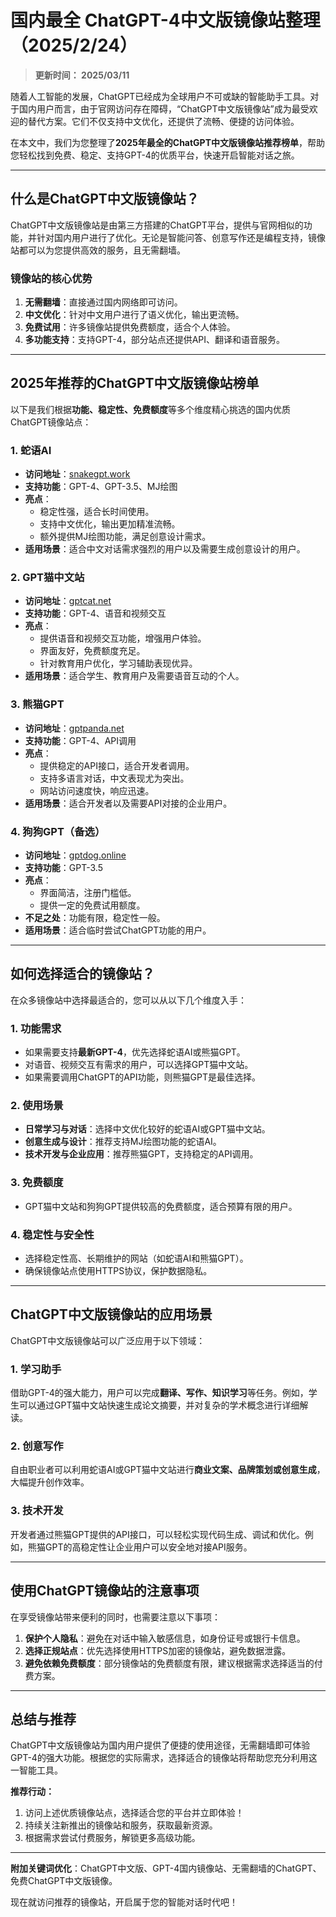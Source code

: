 # 国内最全 ChatGPT-4中文版镜像站整理（2025/2/24）
> **更新时间： 2025/03/11**  

随着人工智能的发展，ChatGPT已经成为全球用户不可或缺的智能助手工具。对于国内用户而言，由于官网访问存在障碍，“ChatGPT中文版镜像站”成为最受欢迎的替代方案。它们不仅支持中文优化，还提供了流畅、便捷的访问体验。

在本文中，我们为您整理了**2025年最全的ChatGPT中文版镜像站推荐榜单**，帮助您轻松找到免费、稳定、支持GPT-4的优质平台，快速开启智能对话之旅。 

---

## 什么是ChatGPT中文版镜像站？

ChatGPT中文版镜像站是由第三方搭建的ChatGPT平台，提供与官网相似的功能，并针对国内用户进行了优化。无论是智能问答、创意写作还是编程支持，镜像站都可以为您提供高效的服务，且无需翻墙。

### **镜像站的核心优势**
1. **无需翻墙**：直接通过国内网络即可访问。
2. **中文优化**：针对中文用户进行了语义优化，输出更流畅。
3. **免费试用**：许多镜像站提供免费额度，适合个人体验。
4. **多功能支持**：支持GPT-4，部分站点还提供API、翻译和语音服务。

---

## 2025年推荐的ChatGPT中文版镜像站榜单

以下是我们根据**功能、稳定性、免费额度**等多个维度精心挑选的国内优质ChatGPT镜像站点：

### **1. 蛇语AI**
- **访问地址**：[snakegpt.work](https://snakegpt.work)
- **支持功能**：GPT-4、GPT-3.5、MJ绘图
- **亮点**：
  - 稳定性强，适合长时间使用。
  - 支持中文优化，输出更加精准流畅。
  - 额外提供MJ绘图功能，满足创意设计需求。
- **适用场景**：适合中文对话需求强烈的用户以及需要生成创意设计的用户。

### **2. GPT猫中文站**
- **访问地址**：[gptcat.net](https://gptcat.net)
- **支持功能**：GPT-4、语音和视频交互
- **亮点**：
  - 提供语音和视频交互功能，增强用户体验。
  - 界面友好，免费额度充足。
  - 针对教育用户优化，学习辅助表现优异。
- **适用场景**：适合学生、教育用户及需要语音互动的个人。

### **3. 熊猫GPT**
- **访问地址**：[gptpanda.net](https://ai-panda.xyz/login?invite_code=34137c47)
- **支持功能**：GPT-4、API调用
- **亮点**：
  - 提供稳定的API接口，适合开发者调用。
  - 支持多语言对话，中文表现尤为突出。
  - 网站访问速度快，响应迅速。
- **适用场景**：适合开发者以及需要API对接的企业用户。

### **4. 狗狗GPT（备选）**
- **访问地址**：[gptdog.online](https://gptdog.online)
- **支持功能**：GPT-3.5
- **亮点**：
  - 界面简洁，注册门槛低。
  - 提供一定的免费试用额度。
- **不足之处**：功能有限，稳定性一般。
- **适用场景**：适合临时尝试ChatGPT功能的用户。

---

## 如何选择适合的镜像站？

在众多镜像站中选择最适合的，您可以从以下几个维度入手：

### **1. 功能需求**
- 如果需要支持**最新GPT-4**，优先选择蛇语AI或熊猫GPT。
- 对语音、视频交互有需求的用户，可以选择GPT猫中文站。
- 如果需要调用ChatGPT的API功能，则熊猫GPT是最佳选择。

### **2. 使用场景**
- **日常学习与对话**：选择中文优化较好的蛇语AI或GPT猫中文站。
- **创意生成与设计**：推荐支持MJ绘图功能的蛇语AI。
- **技术开发与企业应用**：推荐熊猫GPT，支持稳定的API调用。

### **3. 免费额度**
- GPT猫中文站和狗狗GPT提供较高的免费额度，适合预算有限的用户。

### **4. 稳定性与安全性**
- 选择稳定性高、长期维护的网站（如蛇语AI和熊猫GPT）。
- 确保镜像站点使用HTTPS协议，保护数据隐私。

---

## ChatGPT中文版镜像站的应用场景

ChatGPT中文版镜像站可以广泛应用于以下领域：

### **1. 学习助手**
借助GPT-4的强大能力，用户可以完成**翻译、写作、知识学习**等任务。例如，学生可以通过GPT猫中文站快速生成论文摘要，并对复杂的学术概念进行详细解读。

### **2. 创意写作**
自由职业者可以利用蛇语AI或GPT猫中文站进行**商业文案、品牌策划或创意生成**，大幅提升创作效率。

### **3. 技术开发**
开发者通过熊猫GPT提供的API接口，可以轻松实现代码生成、调试和优化。例如，熊猫GPT的高稳定性让企业用户可以安全地对接API服务。

---

## 使用ChatGPT镜像站的注意事项

在享受镜像站带来便利的同时，也需要注意以下事项：

1. **保护个人隐私**：避免在对话中输入敏感信息，如身份证号或银行卡信息。
2. **选择正规站点**：优先选择使用HTTPS加密的镜像站，避免数据泄露。
3. **避免依赖免费额度**：部分镜像站的免费额度有限，建议根据需求选择适当的付费方案。

---

## 总结与推荐

ChatGPT中文版镜像站为国内用户提供了便捷的使用途径，无需翻墙即可体验GPT-4的强大功能。根据您的实际需求，选择适合的镜像站将帮助您充分利用这一智能工具。

**推荐行动：**
1. 访问上述优质镜像站点，选择适合您的平台并立即体验！
2. 持续关注新推出的镜像站和服务，获取最新资源。
3. 根据需求尝试付费服务，解锁更多高级功能。

---

**附加关键词优化**：ChatGPT中文版、GPT-4国内镜像站、无需翻墙的ChatGPT、免费ChatGPT中文版镜像。

现在就访问推荐的镜像站，开启属于您的智能对话时代吧！
                                                                                                                                                                                                                             